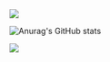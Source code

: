 <img src="https://capsule-render.vercel.app/api?type=waving&color=08298A&height=150&section=header" />

![Anurag's GitHub stats](https://github-readme-stats.vercel.app/api?username=sbi03441&hide=contribs,prs&show_icons=true&theme=테마)

<img src="https://capsule-render.vercel.app/api?type=waving&color=08298A&height=150&section=footer" />
<!--
**sbi03441/sbi03441** is a ✨ _special_ ✨ repository because its `README.md` (this file) appears on your GitHub profile.

Here are some ideas to get you started:

- 🔭 I’m currently working on ...
- 🌱 I’m currently learning ...
- 👯 I’m looking to collaborate on ...
- 🤔 I’m looking for help with ...
- 💬 Ask me about ...
- 📫 How to reach me: ...
- 😄 Pronouns: ...
- ⚡ Fun fact: ...
-->
